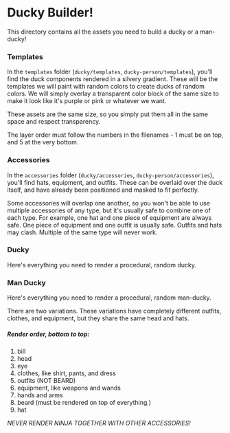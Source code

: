 # Ducky Builder!
This directory contains all the assets you need to build a ducky or a man-ducky!


### Templates
In the `templates` folder (`ducky/templates`, `ducky-person/templates`), you'll find the duck components rendered in a silvery gradient. These will be the templates we will paint with random colors to create ducks of random colors. We will simply overlay a transparent color block of the same size to make it look like it's purple or pink or whatever we want.

These assets are the same size, so you simply put them all in the same space and respect transparency.

The layer order must follow the numbers in the filenames - 1 must be on top, and 5 at the very bottom.


### Accessories
In the `accessories` folder (`ducky/accessories`, `ducky-person/accessories`), you'll find hats, equipment, and outfits. These can be overlaid over the duck itself, and have already been positioned and masked to fit perfectly.

Some accessories will overlap one another, so you won't be able to use multiple accessories of any type, but it's usually safe to combine one of each type. For example, one hat and one piece of equipment are always safe. One piece of equipment and one outfit is usually safe. Outfits and hats may clash. Multiple of the same type will never work.


### Ducky
Here's everything you need to render a procedural, random ducky.

### Man Ducky
Here's everything you need to render a procedural, random man-ducky.

There are two variations. These variations have completely different outfits, clothes, and equipment, but they share the same head and hats.

##### Render order, bottom to top:
1. bill
2. head
3. eye
4. clothes, like shirt, pants, and dress
5. outfits (NOT BEARD)
6. equipment, like weapons and wands
7. hands and arms
8. beard (must be rendered on top of everything.)
9. hat


_NEVER RENDER NINJA TOGETHER WITH OTHER ACCESSORIES!_
